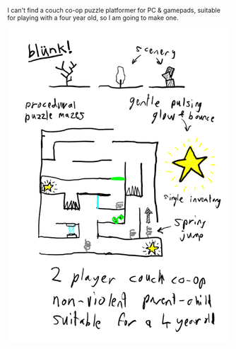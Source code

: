 I can't find a couch co-op puzzle platformer for PC & gamepads, suitable for playing with a four year old, so I am going to make one.

![blünk](./blunk.png)
